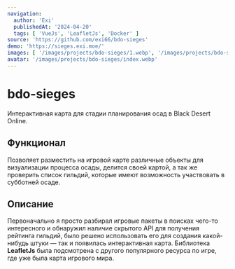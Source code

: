 ```yaml
---
navigation:
  author: 'Exi'
  publishedAt: '2024-04-20'
  tags: [ 'VueJs', 'LeafletJs', 'Docker' ]
source: 'https://github.com/exi66/bdo-sieges'
demo: 'https://sieges.exi.moe/'
images: [ '/images/projects/bdo-sieges/1.webp', '/images/projects/bdo-sieges/2.webp' ]
avatar: '/images/projects/bdo-sieges/index.webp'
---
```


# bdo-sieges

Интерактивная карта для стадии планирования осад в Black Desert Online.

## Функционал

Позволяет разместить на игровой карте различные объекты для визуализации процесса осады, делится своей картой, а так же
проверить список
гильдий, которые имеют возможность участвовать в субботней осаде.

## Описание

Первоначально я просто разбирал игровые пакеты в поисках чего-то интересного и обнаружил наличие скрытого API для
получения рейтинга гильдий, было решено использовать его для создания какой-нибудь штуки — так и появилась интерактивная
карта. Библиотека **LeafletJs** была подсмотрена с другого популярного ресурса по игре, где уже была карта игрового
мира.
